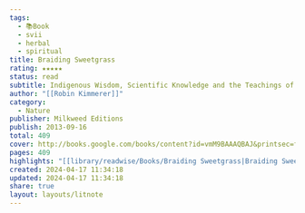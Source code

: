 ```yaml
---
tags:
  - 📚Book
  - svii
  - herbal
  - spiritual
title: Braiding Sweetgrass
rating: ★★★★★
status: read
subtitle: Indigenous Wisdom, Scientific Knowledge and the Teachings of Plants
author: "[[Robin Kimmerer]]"
category:
  - Nature
publisher: Milkweed Editions
publish: 2013-09-16
total: 409
cover: http://books.google.com/books/content?id=vmM9BAAAQBAJ&printsec=frontcover&img=1&zoom=1&edge=curl&source=gbs_api
pages: 409
highlights: "[[library/readwise/Books/Braiding Sweetgrass|Braiding Sweetgrass]]"
created: 2024-04-17 11:34:18
updated: 2024-04-17 11:34:18
share: true
layout: layouts/litnote
---
```


